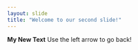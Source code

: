 ```yaml
---
layout: slide
title: "Welcome to our second slide!"
---
```

__My New Text__
Use the left arrow to go back!
